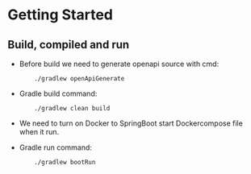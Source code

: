 # Getting Started

## Build, compiled and run
* Before build we need to generate openapi source with cmd:
    ```shell
        ./gradlew openApiGenerate
    ```
* Gradle build command:
    ```shell
        ./gradlew clean build
    ```
* We need to turn on Docker to SpringBoot start Dockercompose file when it run.


* Gradle run command:
    ```shell
        ./gradlew bootRun
    ```
